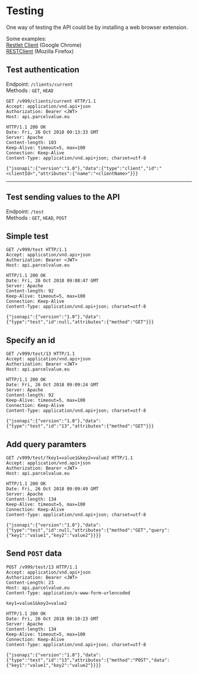 # Testing

One way of testing the API could be by installing a web browser extension.  

Some examples:  
[Restlet Client](https://chrome.google.com/webstore/detail/restlet-client-rest-api-t/aejoelaoggembcahagimdiliamlcdmfm  ) (Google Chrome)  
[RESTClient](https://addons.mozilla.org/en-US/firefox/addon/restclient/) (Mozilla Firefox)

## Test authentication
Endpoint: `/clients/current`  
Methods : `GET`, `HEAD`

```
GET /v999/clients/current HTTP/1.1
Accept: application/vnd.api+json
Authorization: Bearer <JWT>
Host: api.parcelvalue.eu

HTTP/1.1 200 OK
Date: Fri, 26 Oct 2018 09:13:33 GMT
Server: Apache
Content-length: 103
Keep-Alive: timeout=5, max=100
Connection: Keep-Alive
Content-Type: application/vnd.api+json; charset=utf-8

{"jsonapi":{"version":"1.0"},"data":{"type":"client","id":"<clientId>","attributes":{"name":"<clientName>"}}}
```

---

## Test sending values to the API
Endpoint: `/test`  
Methods : `GET`, `HEAD`, `POST`

## Simple test

```
GET /v999/test HTTP/1.1
Accept: application/vnd.api+json
Authorization: Bearer <JWT>
Host: api.parcelvalue.eu

HTTP/1.1 200 OK
Date: Fri, 26 Oct 2018 09:08:47 GMT
Server: Apache
Content-length: 92
Keep-Alive: timeout=5, max=100
Connection: Keep-Alive
Content-Type: application/vnd.api+json; charset=utf-8

{"jsonapi":{"version":"1.0"},"data":{"type":"test","id":null,"attributes":{"method":"GET"}}}
```

## Specify an id

```
GET /v999/test/13 HTTP/1.1
Accept: application/vnd.api+json
Authorization: Bearer <JWT>
Host: api.parcelvalue.eu

HTTP/1.1 200 OK
Date: Fri, 26 Oct 2018 09:09:24 GMT
Server: Apache
Content-length: 92
Keep-Alive: timeout=5, max=100
Connection: Keep-Alive
Content-Type: application/vnd.api+json; charset=utf-8

{"jsonapi":{"version":"1.0"},"data":{"type":"test","id":"13","attributes":{"method":"GET"}}}
```

## Add query paramters

```
GET /v999/test/?key1=value1&key2=value2 HTTP/1.1
Accept: application/vnd.api+json
Authorization: Bearer <JWT>
Host: api.parcelvalue.eu

HTTP/1.1 200 OK
Date: Fri, 26 Oct 2018 09:09:49 GMT
Server: Apache
Content-length: 134
Keep-Alive: timeout=5, max=100
Connection: Keep-Alive
Content-Type: application/vnd.api+json; charset=utf-8

{"jsonapi":{"version":"1.0"},"data":{"type":"test","id":null,"attributes":{"method":"GET","query":{"key1":"value1","key2":"value2"}}}}
```

## Send `POST` data

```
POST /v999/test/13 HTTP/1.1
Accept: application/vnd.api+json
Authorization: Bearer <JWT>
Content-Length: 23
Host: api.parcelvalue.eu
Content-Type: application/x-www-form-urlencoded

key1=value1&key2=value2

HTTP/1.1 200 OK
Date: Fri, 26 Oct 2018 09:10:23 GMT
Server: Apache
Content-length: 134
Keep-Alive: timeout=5, max=100
Connection: Keep-Alive
Content-Type: application/vnd.api+json; charset=utf-8

{"jsonapi":{"version":"1.0"},"data":{"type":"test","id":"13","attributes":{"method":"POST","data":{"key1":"value1","key2":"value2"}}}}
```
